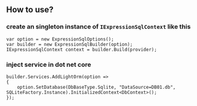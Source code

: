 ## How to use?

### create an singleton instance of `IExpressionSqlContext` like this
```
var option = new ExpressionSqlOptions();
var builder = new ExpressionSqlBuilder(option);
IExpressionSqlContext context = builder.Build(provider);
```

### inject service in dot net core
```
builder.Services.AddLightOrm(option =>
{
    option.SetDatabase(DbBaseType.Sqlite, "DataSource=DB01.db", SQLiteFactory.Instance).InitializedContext<DbContext>();
});
```